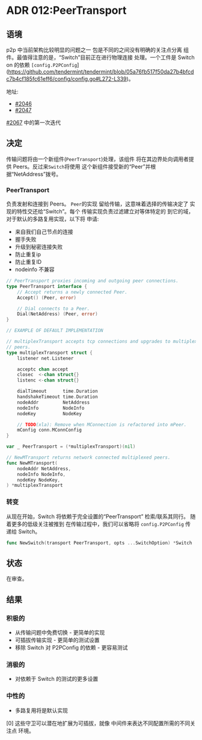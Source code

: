 # ADR 012:PeerTransport

## 语境

p2p 中当前架构比较明显的问题之一
包是不同的之间没有明确的关注点分离
组件。最值得注意的是，“Switch”目前正在进行物理连接
处理。一个工件是 Switch on 的依赖
`[config.P2PConfig`](https://github.com/tendermint/tendermint/blob/05a76fb517f50da27b4bfcdc7b4cf185fc61eff6/config/config.go#L272-L339)。

地址:

- [#2046](https://github.com/tendermint/tendermint/issues/2046)
- [#2047](https://github.com/tendermint/tendermint/issues/2047)

[#2067](https://github.com/tendermint/tendermint/issues/2067) 中的第一次迭代

## 决定

传输问题将由一个新组件(`PeerTransport`)处理，该组件
将在其边界处向调用者提供 Peers。反过来`Switch`将使用
这个新组件接受新的“Peer”并根据“NetAddress”拨号。

### PeerTransport

负责发射和连接到 Peers。 `Peer`的实现
留给传输，这意味着选择的传输决定了
实现的特性交还给“Switch”。每个
传输实现负责过滤建立对等体特定的
到它的域，对于默认的多路复用实现，以下将
申请:

- 来自我们自己节点的连接
- 握手失败
- 升级到秘密连接失败
- 防止重复ip
- 防止重复ID
- nodeinfo 不兼容

```go
// PeerTransport proxies incoming and outgoing peer connections.
type PeerTransport interface {
	// Accept returns a newly connected Peer.
	Accept() (Peer, error)

	// Dial connects to a Peer.
	Dial(NetAddress) (Peer, error)
}

// EXAMPLE OF DEFAULT IMPLEMENTATION

// multiplexTransport accepts tcp connections and upgrades to multiplexted
// peers.
type multiplexTransport struct {
	listener net.Listener

	acceptc chan accept
	closec  <-chan struct{}
	listenc <-chan struct{}

	dialTimeout      time.Duration
	handshakeTimeout time.Duration
	nodeAddr         NetAddress
	nodeInfo         NodeInfo
	nodeKey          NodeKey

	// TODO(xla): Remove when MConnection is refactored into mPeer.
	mConfig conn.MConnConfig
}

var _ PeerTransport = (*multiplexTransport)(nil)

// NewMTransport returns network connected multiplexed peers.
func NewMTransport(
	nodeAddr NetAddress,
	nodeInfo NodeInfo,
	nodeKey NodeKey,
) *multiplexTransport
```

### 转变

从现在开始，Switch 将依赖于完全设置的“PeerTransport”
检索/联系其同行。 随着更多的低级关注被推到
在传输过程中，我们可以省略将 `config.P2PConfig` 传递给 Switch。

```go
func NewSwitch(transport PeerTransport, opts ...SwitchOption) *Switch
```

## 状态

在审查。

## 结果

### 积极的

- 从传输问题中免费切换 - 更简单的实现
- 可插拔传输实现 - 更简单的测试设置
- 移除 Switch 对 P2PConfig 的依赖 - 更容易测试

### 消极的

- 对依赖于 Switch 的测试的更多设置

### 中性的

- 多路复用将是默认实现

[0] 这些守卫可以潜在地扩展为可插拔，就像
中间件来表达不同配置所需的不同关注点
环境。
